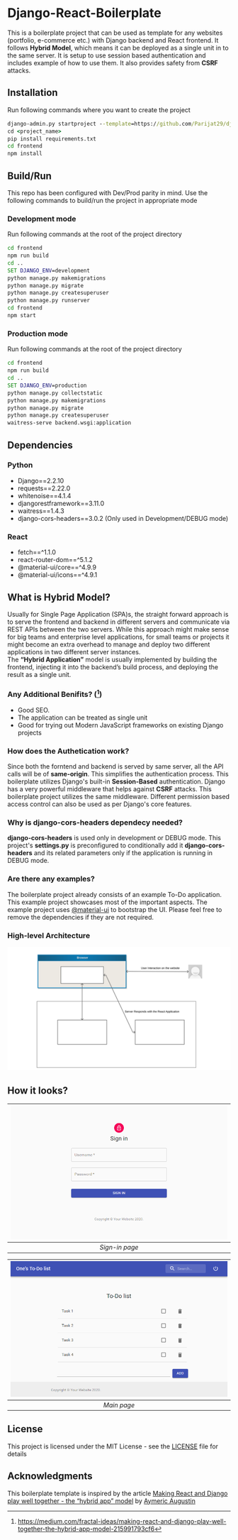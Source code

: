 # Django-React-Boilerplate
This is a boilerplate project that can be used as template for any websites (portfolio, e-commerce etc.) with Django backend and React frontend. It follows **Hybrid Model**, which means it can be deployed as a single unit in to the same server. It is setup to use session based authentication and includes example of how to use them. It also provides safety from **CSRF** attacks.

## Installation
Run following commands where you want to create the project
```cmd
django-admin.py startproject --template=https://github.com/Parijat29/django-react-boilerplate/archive/master.zip <project_name>
cd <project_name>
pip install requirements.txt
cd frontend
npm install
```

## Build/Run
This repo has been configured with Dev/Prod parity in mind. Use the following commands to build/run the project in appropriate mode

### Development mode
Run following commands at the root of the project directory
```cmd
cd frontend
npm run build
cd ..
SET DJANGO_ENV=development
python manage.py makemigrations
python manage.py migrate
python manage.py createsuperuser
python manage.py runserver
cd frontend
npm start
```

### Production mode
Run following commands at the root of the project directory
```cmd
cd frontend
npm run build
cd ..
SET DJANGO_ENV=production
python manage.py collectstatic
python manage.py makemigrations
python manage.py migrate
python manage.py createsuperuser
waitress-serve backend.wsgi:application
```

## Dependencies
### Python
* Django==2.2.10
* requests==2.22.0
* whitenoise==4.1.4
* djangorestframework==3.11.0
* waitress==1.4.3
* django-cors-headers==3.0.2 (Only used in Development/DEBUG mode)

### React
* fetch==^1.1.0
* react-router-dom==^5.1.2
* @material-ui/core==^4.9.9
* @material-ui/icons==^4.9.1
    

## What is Hybrid Model?
Usually for Single Page Application (SPA)s, the straight forward approach is to serve the frontend and backend in different servers and communicate via REST APIs between the two servers. While this approach might make sense for big teams and enterprise level applications, for small teams or projects it might become an extra overhead to manage and deploy two different applications in two different server instances.  
The **“Hybrid Application”** model is usually implemented by building the frontend, injecting it into the backend’s build process, and deploying the result as a single unit. 

### Any Additional Benifits? ([^ref1])
* Good SEO.
* The application can be treated as single unit
* Good for trying out Modern JavaScript frameworks on existing Django projects 

### How does the Authetication work?
Since both the forntend and backend is served by same server, all the API calls will be of **same-origin**. This simplifies the authentication process. This boilerplate utilizes Django's built-in **Session-Based** authentication. Django has a very powerful middleware that helps against **CSRF** attacks. This boilerplate project utilizes the same middleware. Different permission based access control can also be used as per Django's core features.

### Why is django-cors-headers dependecy needed?
**django-cors-headers** is used only in development or DEBUG mode. This project's **settings.py** is preconfigured to conditionally add it **django-cors-headers** and its related parameters only if the application is running in DEBUG mode.

### Are there any examples?
The boilerplate project already consists of an example To-Do application. This example project showcases most of the important aspects. The example project uses [@material-ui](https://material-ui.com/) to bootstrap the UI. Please feel free to remove the dependencies if they are not required.

### High-level Architecture
![Alt text](./diagram.svg)

## How it looks?
| ![Sign in view](./sign_in_view.PNG) | 
|:--:| 
| *Sign-in page* |

| ![Main view](./main_view.PNG) | 
|:--:| 
| *Main page* |


## License
This project is licensed under the MIT License - see the [LICENSE](LICENSE) file for details

## Acknowledgments
This boilerplate template is inspired by the article [Making React and Django play well together - the “hybrid app” model](https://medium.com/fractal-ideas/making-react-and-django-play-well-together-the-hybrid-app-model-215991793cf6) by [Aymeric Augustin](https://myks.org/en/)

[^ref1]: https://medium.com/fractal-ideas/making-react-and-django-play-well-together-the-hybrid-app-model-215991793cf6
